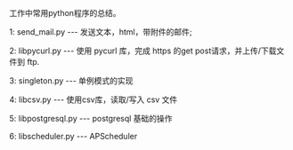工作中常用python程序的总结。


1: send_mail.py --- 发送文本，html，带附件的邮件;

2: libpycurl.py --- 使用 pycurl 库，完成 https 的get post请求，并上传/下载文件到 ftp.

3: singleton.py --- 单例模式的实现

4: libcsv.py --- 使用csv库，读取/写入 csv 文件

5: libpostgresql.py  ---  postgresql 基础的操作

6: libscheduler.py   ---  APScheduler
